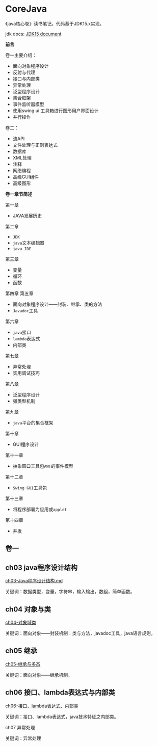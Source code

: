 # CoreJava

《java核心卷》读书笔记。代码基于JDK15.x实现。

jdk docs: [JDK15 document](https://docs.oracle.com/en/java/javase/15/index.html)

**前言**

卷一主要介绍：

+ 面向对象程序设计
+ 反射与代理
+ 接口与内部类
+ 异常处理
+ 泛型程序设计
+ 集合框架
+ 事件监听器模型
+ 使用swing ui 工具箱进行图形用户界面设计
+ 并行操作

卷二：

+ 流API
+ 文件处理与正则表达式
+ 数据库
+ XML处理
+ 注释
+ 网络编程
+ 高级GUI组件
+ 高级图形

**卷一章节简述**

第一章

+ JAVA发展历史

第二章

+ `JDK`
+ `java`文本编辑器
+ `java IDE`

第三章

+ 变量
+ 循环
+ 函数

第四章 第五章

+ 面向对象程序设计——封装、继承、类的方法
+ `Javadoc`工具

第六章

+ `java`接口
+ `lambda`表达式
+ 内部类

第七章

+ 异常处理
+ 实用调试技巧

第八章

+ 泛型程序设计
+ 强类型机制

第九章

+ `java`平台的集合框架

第十章

+ GUI程序设计

第十一章

+ 抽象窗口工具包`AWT`的事件模型

第十二章

+ `Swing GUI`工具包

第十三章

+ 将程序部署为应用或`applet`

第十四章

+ 并发



## 卷一

## ch03 java程序设计结构

[ch03-Java程序设计结构.md](./ch03/README.md)

关键词：数据类型，变量，字符串，输入输出，数组，简单函数。

## ch04 对象与类

[ch04-对象域类](./ch04/README.md)

关键词：面向对象——封装机制：类与方法，javadoc工具，java语言规则。

## ch05 继承

[ch05-继承与多态](./ch05/README.md)

关键词：面向对象——继承机制。

## ch06 接口、lambda表达式与内部类

[ch06-接口、lambda表达式、内部类](./ch06/README.md)

关键词：接口、lambda表达式，java技术特征之内部类。

ch07 异常处理

关键词：异常处理

